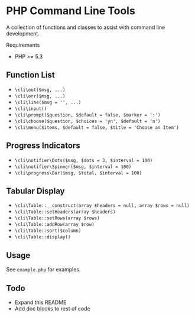 PHP Command Line Tools
======================

A collection of functions and classes to assist with command line development.

Requirements

 * PHP >= 5.3

Function List
-------------

 * `\cli\out($msg, ...)`
 * `\cli\err($msg, ...)`
 * `\cli\line($msg = '', ...)`
 * `\cli\input()`
 * `\cli\prompt($question, $default = false, $marker = ':')`
 * `\cli\choose($question, $choices = 'yn', $default = 'n')`
 * `\cli\menu($items, $default = false, $title = 'Choose an Item')`

Progress Indicators
-------------------

 * `\cli\notifier\Dots($msg, $dots = 3, $interval = 100)`
 * `\cli\notifier\Spinner($msg, $interval = 100)`
 * `\cli\progress\Bar($msg, $total, $interval = 100)`

Tabular Display
---------------

 * `\cli\Table::__construct(array $headers = null, array $rows = null)`
 * `\cli\Table::setHeaders(array $headers)`
 * `\cli\Table::setRows(array $rows)`
 * `\cli\Table::addRow(array $row)`
 * `\cli\Table::sort($column)`
 * `\cli\Table::display()`

Usage
-----

See `example.php` for examples.


Todo
----

 * Expand this README
 * Add doc blocks to rest of code
